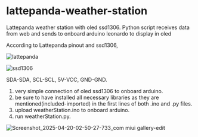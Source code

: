 # lattepanda-weather-station
Lattepanda weather station with oled ssd1306. Python script receives data from web and sends to onboard arduino leonardo to display in oled


According to Lattepanda pinout and ssd1306, 

![lattepanda](https://github.com/user-attachments/assets/91e5a617-e49f-4772-abcb-a7fdf219d838)

![ssd1306](https://github.com/user-attachments/assets/8cdd4056-b65e-4361-a52f-26677666b938)

SDA-SDA, 
SCL-SCL, 
5V-VCC, 
GND-GND.

1. very simple connection of oled ssd1306 to onboard arduino.
2. be sure to have installed all necessary libraries as they are mentioned(included-imported) in the first lines of both .ino and .py files.
3. upload weatherStation.ino to onboard arduino.
4. run weatherStation.py.

![Screenshot_2025-04-20-02-50-27-733_com miui gallery-edit](https://github.com/user-attachments/assets/85e6082d-ff59-42d9-a4d0-a13314a1a3db)
